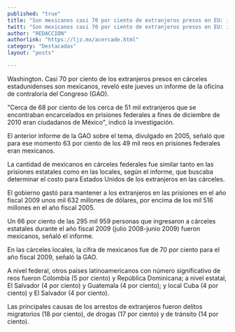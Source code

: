 ```yaml
---
published: "true"
title: "Son mexicanos casi 70 por ciento de extranjeros presos en EU: informe"
twitt: "Son mexicanos casi 70 por ciento de extranjeros presos en EU: informe"
author: "REDACCION"
authorlink: "https://ljz.mx/acercade.html"
category: "Destacadas"
layout: "posts"

---
```



  Washington. Casi 70 por ciento de los extranjeros presos en cárceles estadunidenses son mexicanos, reveló este jueves un informe de la oficina de contraloría del Congreso (GAO).



  "Cerca de 68 por ciento de los cerca de 51 mil extranjeros que se encontraban encarcelados en prisiones federales a fines de diciembre de 2010 eran ciudadanos de México", indicó la investigación.



  El anterior informe de la GAO sobre el tema, divulgado en 2005, señaló que para ese momento 63 por ciento de los 49 mil reos en prisiones federales eran mexicanos.



  La cantidad de mexicanos en cárceles federales fue similar tanto en las prisiones estatales como en las locales, según el informe, que buscaba determinar el costo para Estados Unidos de los extranjeros en las cárceles.



  El gobierno gastó para mantener a los extranjeros en las prisiones en el año fiscal 2009 unos mil 632 millones de dólares, por encima de los mil 516 millones en el año fiscal 2005.



  Un 66 por ciento de las 295 mil 959 personas que ingresaron a cárceles estatales durante el año fiscal 2009 (julio 2008-junio 2009) fueron mexicanos, señaló el informe.



  En las cárceles locales, la cifra de mexicanos fue de 70 por ciento para el año fiscal 2009, señaló la GAO.



  A nivel federal, otros países latinoamericanos con número significativo de reos fueron Colombia (5 por ciento) y República Dominicana; a nivel estatal, El Salvador (4 por ciento) y Guatemala (4 por ciento); y local Cuba (4 por ciento) y El Salvador (4 por ciento).



  Las principales causas de los arrestos de extranjeros fueron delitos migratorios (18 por ciento), de drogas (17 por ciento) y de tránsito (14 por ciento).

